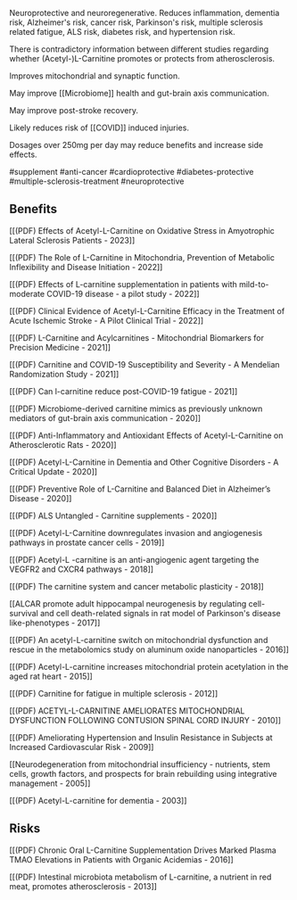 Neuroprotective and neuroregenerative. Reduces inflammation, dementia risk, Alzheimer's risk, cancer risk, Parkinson's risk, multiple sclerosis related fatigue, ALS risk, diabetes risk, and hypertension risk.

There is contradictory information between different studies regarding whether (Acetyl-)L-Carnitine promotes or protects from atherosclerosis. 

Improves mitochondrial and synaptic function.

May improve [[Microbiome]] health and gut-brain axis communication.

May improve post-stroke recovery.

Likely reduces risk of [[COVID]] induced injuries.

Dosages over 250mg per day may reduce benefits and increase side effects.

#supplement #anti-cancer #cardioprotective #diabetes-protective #multiple-sclerosis-treatment  #neuroprotective

## Benefits

[[(PDF) Effects of Acetyl-L-Carnitine on Oxidative Stress in Amyotrophic Lateral Sclerosis Patients - 2023]]

[[(PDF) The Role of L-Carnitine in Mitochondria, Prevention of Metabolic Inflexibility and Disease Initiation - 2022]]

[[(PDF) Effects of L-carnitine supplementation in patients with mild-to-moderate COVID-19 disease - a pilot study - 2022]]

[[(PDF) Clinical Evidence of Acetyl-L-Carnitine Efficacy in the Treatment of Acute Ischemic Stroke - A Pilot Clinical Trial - 2022]]

[[(PDF) L-Carnitine and Acylcarnitines - Mitochondrial Biomarkers for Precision Medicine - 2021]]

[[(PDF) Carnitine and COVID-19 Susceptibility and Severity - A Mendelian Randomization Study - 2021]]

[[(PDF) Can l-carnitine reduce post-COVID-19 fatigue - 2021]]

[[(PDF) Microbiome-derived carnitine mimics as previously unknown mediators of gut-brain axis communication - 2020]]

[[(PDF) Anti-Inflammatory and Antioxidant Effects of Acetyl-L-Carnitine on Atherosclerotic Rats - 2020]]

[[(PDF) Acetyl-L-Carnitine in Dementia and Other Cognitive Disorders - A Critical Update - 2020]]

[[(PDF) Preventive Role of L-Carnitine and Balanced Diet in Alzheimer’s Disease - 2020]]

[[(PDF) ALS Untangled - Carnitine supplements - 2020]]

[[(PDF) Acetyl-L-Carnitine downregulates invasion and angiogenesis pathways in prostate cancer cells - 2019]]

[[(PDF) Acetyl-L -carnitine is an anti-angiogenic agent targeting the VEGFR2 and CXCR4 pathways - 2018]]

[[(PDF) The carnitine system and cancer metabolic plasticity - 2018]]

[[ALCAR promote adult hippocampal neurogenesis by regulating cell-survival and cell death-related signals in rat model of Parkinson's disease like-phenotypes - 2017]]

[[(PDF) An acetyl-L-carnitine switch on mitochondrial dysfunction and rescue in the metabolomics study on aluminum oxide nanoparticles  - 2016]]

[[(PDF) Acetyl-L-carnitine increases mitochondrial protein acetylation in the aged rat heart - 2015]]

[[(PDF) Carnitine for fatigue in multiple sclerosis - 2012]]

[[(PDF) ACETYL-L-CARNITINE AMELIORATES MITOCHONDRIAL DYSFUNCTION FOLLOWING CONTUSION SPINAL CORD INJURY - 2010]]

[[(PDF) Ameliorating Hypertension and Insulin Resistance in Subjects at Increased Cardiovascular Risk - 2009]]

[[Neurodegeneration from mitochondrial insufficiency - nutrients, stem cells, growth factors, and prospects for brain rebuilding using integrative management - 2005]]

[[(PDF) Acetyl-L-carnitine for dementia - 2003]]

## Risks

[[(PDF) Chronic Oral L-Carnitine Supplementation Drives Marked Plasma TMAO Elevations in Patients with Organic Acidemias - 2016]]

[[(PDF) Intestinal microbiota metabolism of L-carnitine, a nutrient in red meat, promotes atherosclerosis - 2013]]